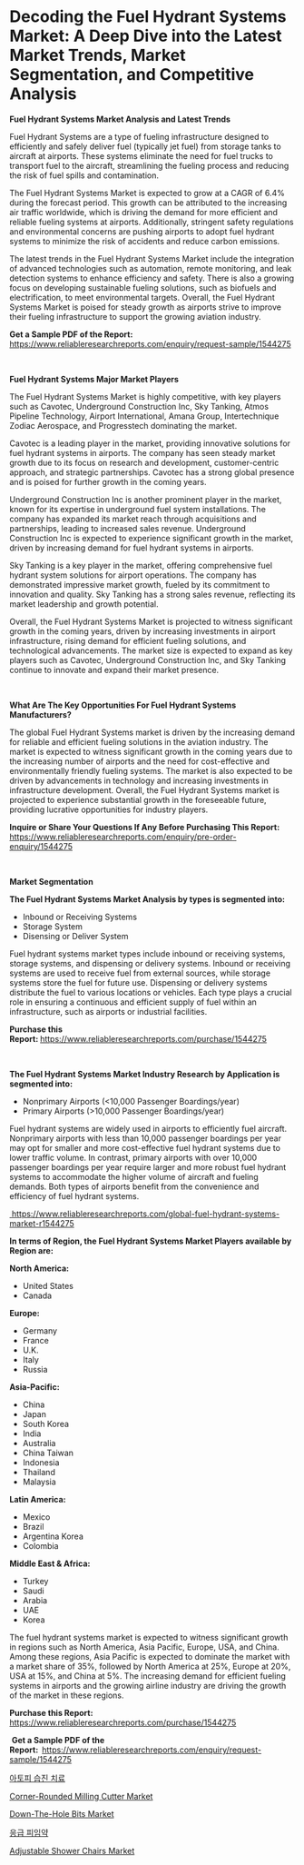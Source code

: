 <p><h1>Decoding the Fuel Hydrant Systems Market: A Deep Dive into the Latest Market Trends, Market Segmentation, and Competitive Analysis</h1></p><p><strong>Fuel Hydrant Systems Market Analysis and Latest Trends</strong></p>
<p><p>Fuel Hydrant Systems are a type of fueling infrastructure designed to efficiently and safely deliver fuel (typically jet fuel) from storage tanks to aircraft at airports. These systems eliminate the need for fuel trucks to transport fuel to the aircraft, streamlining the fueling process and reducing the risk of fuel spills and contamination.</p><p>The Fuel Hydrant Systems Market is expected to grow at a CAGR of 6.4% during the forecast period. This growth can be attributed to the increasing air traffic worldwide, which is driving the demand for more efficient and reliable fueling systems at airports. Additionally, stringent safety regulations and environmental concerns are pushing airports to adopt fuel hydrant systems to minimize the risk of accidents and reduce carbon emissions.</p><p>The latest trends in the Fuel Hydrant Systems Market include the integration of advanced technologies such as automation, remote monitoring, and leak detection systems to enhance efficiency and safety. There is also a growing focus on developing sustainable fueling solutions, such as biofuels and electrification, to meet environmental targets. Overall, the Fuel Hydrant Systems Market is poised for steady growth as airports strive to improve their fueling infrastructure to support the growing aviation industry.</p></p>
<p><strong>Get a Sample PDF of the Report:&nbsp;</strong> <a href="https://www.reliableresearchreports.com/enquiry/request-sample/1544275">https://www.reliableresearchreports.com/enquiry/request-sample/1544275</a></p>
<p>&nbsp;</p>
<p><strong>Fuel Hydrant Systems Major Market Players</strong></p>
<p><p>The Fuel Hydrant Systems Market is highly competitive, with key players such as Cavotec, Underground Construction Inc, Sky Tanking, Atmos Pipeline Technology, Airport International, Amana Group, Intertechnique Zodiac Aerospace, and Progresstech dominating the market.</p><p>Cavotec is a leading player in the market, providing innovative solutions for fuel hydrant systems in airports. The company has seen steady market growth due to its focus on research and development, customer-centric approach, and strategic partnerships. Cavotec has a strong global presence and is poised for further growth in the coming years.</p><p>Underground Construction Inc is another prominent player in the market, known for its expertise in underground fuel system installations. The company has expanded its market reach through acquisitions and partnerships, leading to increased sales revenue. Underground Construction Inc is expected to experience significant growth in the market, driven by increasing demand for fuel hydrant systems in airports.</p><p>Sky Tanking is a key player in the market, offering comprehensive fuel hydrant system solutions for airport operations. The company has demonstrated impressive market growth, fueled by its commitment to innovation and quality. Sky Tanking has a strong sales revenue, reflecting its market leadership and growth potential.</p><p>Overall, the Fuel Hydrant Systems Market is projected to witness significant growth in the coming years, driven by increasing investments in airport infrastructure, rising demand for efficient fueling solutions, and technological advancements. The market size is expected to expand as key players such as Cavotec, Underground Construction Inc, and Sky Tanking continue to innovate and expand their market presence.</p></p>
<p>&nbsp;</p>
<p><strong>What Are The Key Opportunities For Fuel Hydrant Systems Manufacturers?</strong></p>
<p><p>The global Fuel Hydrant Systems market is driven by the increasing demand for reliable and efficient fueling solutions in the aviation industry. The market is expected to witness significant growth in the coming years due to the increasing number of airports and the need for cost-effective and environmentally friendly fueling systems. The market is also expected to be driven by advancements in technology and increasing investments in infrastructure development. Overall, the Fuel Hydrant Systems market is projected to experience substantial growth in the foreseeable future, providing lucrative opportunities for industry players.</p></p>
<p><strong>Inquire or Share Your Questions If Any Before Purchasing This Report:</strong> <a href="https://www.reliableresearchreports.com/enquiry/pre-order-enquiry/1544275">https://www.reliableresearchreports.com/enquiry/pre-order-enquiry/1544275</a></p>
<p>&nbsp;</p>
<p><strong>Market Segmentation</strong></p>
<p><strong>The Fuel Hydrant Systems Market Analysis by types is segmented into:</strong></p>
<p><ul><li>Inbound or Receiving Systems</li><li>Storage System</li><li>Disensing or Deliver System</li></ul></p>
<p><p>Fuel hydrant systems market types include inbound or receiving systems, storage systems, and dispensing or delivery systems. Inbound or receiving systems are used to receive fuel from external sources, while storage systems store the fuel for future use. Dispensing or delivery systems distribute the fuel to various locations or vehicles. Each type plays a crucial role in ensuring a continuous and efficient supply of fuel within an infrastructure, such as airports or industrial facilities.</p></p>
<p><strong>Purchase this Report:&nbsp;</strong><a href="https://www.reliableresearchreports.com/purchase/1544275">https://www.reliableresearchreports.com/purchase/1544275</a></p>
<p>&nbsp;</p>
<p><strong>The Fuel Hydrant Systems Market Industry Research by Application is segmented into:</strong></p>
<p><ul><li>Nonprimary Airports (<10,000 Passenger Boardings/year)</li><li>Primary Airports (>10,000 Passenger Boardings/year)</li></ul></p>
<p><p>Fuel hydrant systems are widely used in airports to efficiently fuel aircraft. Nonprimary airports with less than 10,000 passenger boardings per year may opt for smaller and more cost-effective fuel hydrant systems due to lower traffic volume. In contrast, primary airports with over 10,000 passenger boardings per year require larger and more robust fuel hydrant systems to accommodate the higher volume of aircraft and fueling demands. Both types of airports benefit from the convenience and efficiency of fuel hydrant systems.</p></p>
<p><a href="https://www.reliableresearchreports.com/global-fuel-hydrant-systems-market-r1544275">&nbsp;https://www.reliableresearchreports.com/global-fuel-hydrant-systems-market-r1544275</a></p>
<p><strong>In terms of Region, the Fuel Hydrant Systems Market Players available by Region are:</strong></p>
<p>
    <p> <strong> North America: </strong>
        <ul>
            <li>United States</li>
            <li>Canada</li>
        </ul>
        </p> 
    <p> <strong> Europe: </strong>
        <ul>
            <li>Germany</li>
            <li>France</li>
            <li>U.K.</li>
            <li>Italy</li>
            <li>Russia</li>
        </ul>
        </p> 
    <p> <strong> Asia-Pacific: </strong>
        <ul>
            <li>China</li>
            <li>Japan</li>
            <li>South Korea</li>
            <li>India</li>
            <li>Australia</li>
            <li>China Taiwan</li>
            <li>Indonesia</li>
            <li>Thailand</li>
            <li>Malaysia</li>
        </ul>
        </p> 
    <p> <strong> Latin America: </strong>
        <ul>
            <li>Mexico</li>
            <li>Brazil</li>
            <li>Argentina Korea</li>
            <li>Colombia</li>
        </ul>
        </p> 
    <p> <strong> Middle East & Africa: </strong>
        <ul>
            <li>Turkey</li>
            <li>Saudi</li>
            <li>Arabia</li>
            <li>UAE</li>
            <li>Korea</li>
        </ul>
    </p>
    </p>
<p><p>The fuel hydrant systems market is expected to witness significant growth in regions such as North America, Asia Pacific, Europe, USA, and China. Among these regions, Asia Pacific is expected to dominate the market with a market share of 35%, followed by North America at 25%, Europe at 20%, USA at 15%, and China at 5%. The increasing demand for efficient fueling systems in airports and the growing airline industry are driving the growth of the market in these regions.</p></p>
<p><strong>Purchase this Report: </strong><a href="https://www.reliableresearchreports.com/purchase/1544275">https://www.reliableresearchreports.com/purchase/1544275</a></p>
<p>&nbsp;<strong>Get a Sample PDF of the Report:&nbsp;&nbsp;</strong><a href="https://www.reliableresearchreports.com/enquiry/request-sample/1544275">https://www.reliableresearchreports.com/enquiry/request-sample/1544275</a></p>
<p><strong></strong></p>
<p><p><a href="https://github.com/chupp85/Market-Research-Report-List-1/blob/main/757686636497.md">아토피 습진 치료</a></p><p><a href="https://github.com/luckyshygirl/Market-Research-Report-List-4/blob/main/corner-rounded-milling-cutter-market.md">Corner-Rounded Milling Cutter Market</a></p><p><a href="https://github.com/markusgodoy/Market-Research-Report-List-3/blob/main/down-the-hole-bits-market.md">Down-The-Hole Bits Market</a></p><p><a href="https://github.com/JackieFauhey9089475/Market-Research-Report-List-1/blob/main/701485336496.md">응급 피임약</a></p><p><a href="https://medium.com/@jarredmertz90/adjustable-shower-chairs-market-report-reveals-the-latest-trends-and-growth-opportunities-of-this-db736261e2a2">Adjustable Shower Chairs Market</a></p></p>